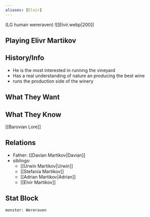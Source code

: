 ```yaml
---
aliases: [Elvir]
---
```

(LG human wereraven)
![[Elvir.webp|200]]
## Playing Elivr Martikov

## History/Info
- He is the most interested in running the vineyard
- Has a real understanding of nature an producing the best wine
- runs the production side of the winery

## What They Want

## What They Know
[[Barovian Lore]]

## Relations
- Father: [[Davian Martikov|Davian]]
- siblings:
	- [[Urwin Martikov|Urwin]]
	- [[Stefania Martikov]]
	- [[Adrian Martikov|Adrian]]
	- [[Elvir Martikov]]

## Stat Block

```statblock
monster: Wereraven
```

```dataviewjs
```

